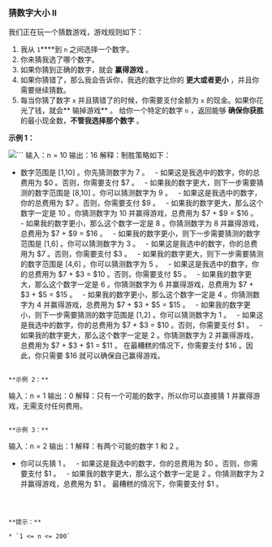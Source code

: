 ### 猜数字大小 II ###
我们正在玩一个猜数游戏，游戏规则如下：

1. 我从 `1`****到 `n` 之间选择一个数字。
2. 你来猜我选了哪个数字。
3. 如果你猜到正确的数字，就会 **赢得游戏** 。
4. 如果你猜错了，那么我会告诉你，我选的数字比你的 **更大或者更小** ，并且你需要继续猜数。
5. 每当你猜了数字 `x` 并且猜错了的时候，你需要支付金额为 `x` 的现金。如果你花光了钱，就会** 输掉游戏** 。
给你一个特定的数字 `n` ，返回能够 **确保你获胜** 的最小现金数，**不管我选择那个数字** 。



**示例 1：**

![](https://assets.leetcode.com/uploads/2020/09/10/graph.png)```
输入：n = 10
输出：16
解释：制胜策略如下：
- 数字范围是 [1,10] 。你先猜测数字为 7 。
    - 如果这是我选中的数字，你的总费用为 $0 。否则，你需要支付 $7 。
    - 如果我的数字更大，则下一步需要猜测的数字范围是 [8,10] 。你可以猜测数字为 9 。
        - 如果这是我选中的数字，你的总费用为 $7 。否则，你需要支付 $9 。
        - 如果我的数字更大，那么这个数字一定是 10 。你猜测数字为 10 并赢得游戏，总费用为 $7 + $9 = $16 。
        - 如果我的数字更小，那么这个数字一定是 8 。你猜测数字为 8 并赢得游戏，总费用为 $7 + $9 = $16 。
    - 如果我的数字更小，则下一步需要猜测的数字范围是 [1,6] 。你可以猜测数字为 3 。
        - 如果这是我选中的数字，你的总费用为 $7 。否则，你需要支付 $3 。
        - 如果我的数字更大，则下一步需要猜测的数字范围是 [4,6] 。你可以猜测数字为 5 。
            - 如果这是我选中的数字，你的总费用为 $7 + $3 = $10 。否则，你需要支付 $5 。
            - 如果我的数字更大，那么这个数字一定是 6 。你猜测数字为 6 并赢得游戏，总费用为 $7 + $3 + $5 = $15 。
            - 如果我的数字更小，那么这个数字一定是 4 。你猜测数字为 4 并赢得游戏，总费用为 $7 + $3 + $5 = $15 。
        - 如果我的数字更小，则下一步需要猜测的数字范围是 [1,2] 。你可以猜测数字为 1 。
            - 如果这是我选中的数字，你的总费用为 $7 + $3 = $10 。否则，你需要支付 $1 。
            - 如果我的数字更大，那么这个数字一定是 2 。你猜测数字为 2 并赢得游戏，总费用为 $7 + $3 + $1 = $11 。
在最糟糕的情况下，你需要支付 $16 。因此，你只需要 $16 就可以确保自己赢得游戏。
```

**示例 2：**

```
输入：n = 1
输出：0
解释：只有一个可能的数字，所以你可以直接猜 1 并赢得游戏，无需支付任何费用。
```

**示例 3：**

```
输入：n = 2
输出：1
解释：有两个可能的数字 1 和 2 。
- 你可以先猜 1 。
    - 如果这是我选中的数字，你的总费用为 $0 。否则，你需要支付 $1 。
    - 如果我的数字更大，那么这个数字一定是 2 。你猜测数字为 2 并赢得游戏，总费用为 $1 。
最糟糕的情况下，你需要支付 $1 。
```



**提示：**

* `1 <= n <= 200`

